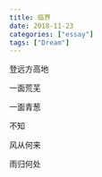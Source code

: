 ```yaml
---
title: 临界
date: 2018-11-23 
categories: ["essay"]
tags: ["Dream"]
---
```


登远方高地

一面荒芜

一面青葱

不知

风从何来

雨归何处